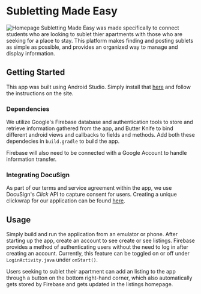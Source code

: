 # Subletting Made Easy
![Homepage](homepage.jpeg)
Subletting Made Easy was made specifically to connect students who are looking to sublet thier apartments with those who are seeking for a place to stay. This platform makes finding and posting sublets as simple as possible, and provides an organized way to manage and display information. 

## Getting Started
This app was built using Android Studio. Simply install that [here](https://developer.android.com/studio) and follow the instructions on the site. 

### Dependencies
We utilize Google's Firebase database and authentication tools to store and retrieve information gathered from the app, and Butter Knife to bind different android views and callbacks to fields and methods. Add both these dependecies in `build.gradle` to build the app.

Firebase will also need to be connected with a Google Account to handle information transfer. 

### Integrating DocuSign
As part of our terms and service agreement within the app, we use DocuSign's *Click* API to capture consent for users. Creating a unique clickwrap for our application can be found [here](https://support.docusign.com/en/guides/click-user-guide).

## Usage
Simply build and run the application from an emulator or phone. After starting up the app, create an account to see create or see listings. Firebase provides a method of authenticating users without the need to log in after creating an account. Currently, this feature can be toggled on or off under `LoginActivity.java` under `onStart()`. 

Users seeking to sublet their apartment can add an listing to the app through a button on the bottom right-hand corner, which also automatically gets stored by Firebase and gets updated in the listings homepage.

